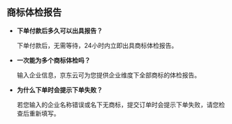 ## 商标体检报告

- **下单付款后多久可以出具报告？**

  下单付款后，无需等待，24小时内立即出具商标体检报告。

- **一次能为多个商标体检吗？**

  输入企业信息，京东云可为您提供企业维度下全部商标的体检报告。

- **为什么下单时会提示下单失败？**

  若您输入的企业名称错误或名下无商标，提交订单时会提示下单失败，请您检查后重新填写。

